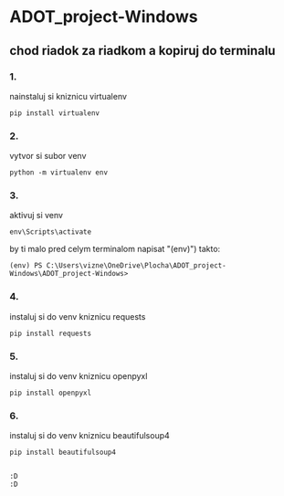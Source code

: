 # ADOT_project-Windows
## chod riadok za riadkom a kopiruj do terminalu

### 1.  
nainstaluj si kniznicu virtualenv  
```
pip install virtualenv
```

### 2.  
vytvor si subor venv   
```
python -m virtualenv env
```

### 3.  
aktivuj si venv   
```
env\Scripts\activate
```
by ti malo pred celym terminalom napisat "(env)") takto:  
```
(env) PS C:\Users\vizne\OneDrive\Plocha\ADOT_project-Windows\ADOT_project-Windows>
```

### 4.  
instaluj si do venv kniznicu requests   
```
pip install requests
```

### 5.    
instaluj si do venv kniznicu openpyxl   
```
pip install openpyxl
```

### 6.    
instaluj si do venv kniznicu beautifulsoup4   
```
pip install beautifulsoup4


:D
:D
